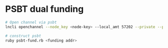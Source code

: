 # PSBT dual funding

``` sh
# Open channel via psbt
lncli openchannel --node_key <node-key> --local_amt 57202 --private --push_amt 15000 --psbt

# construct psbt
ruby psbt-fund.rb <funding addr>
```
